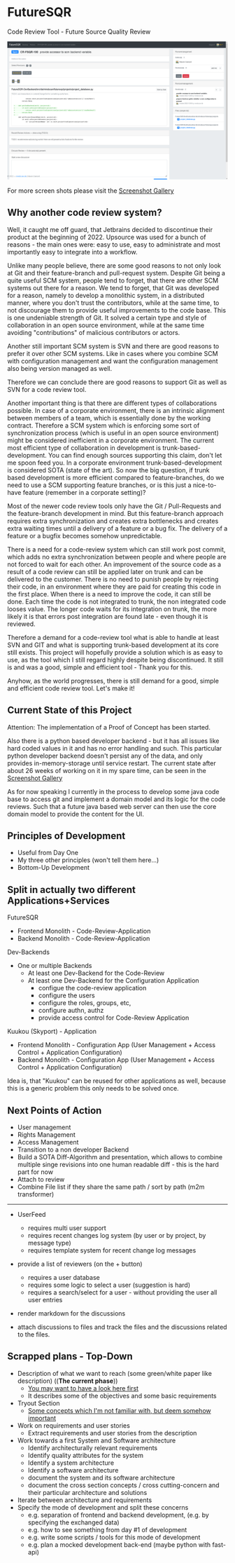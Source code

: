 # FutureSQR
Code Review Tool - Future Source Quality Review

![Startig with some basic functionality - Here is an open Review](Gallery/screen_review_open_no_reviewers_100p.png)

For more screen shots please visit the [Screenshot Gallery](Gallery/README.md)

## Why another code review system?
Well, it caught me off guard, that Jetbrains decided to discontinue their product at the beginning of 2022. Upsource was used for a bunch 
of reasons - the main ones were: easy to use, easy to administrate and most importantly easy to integrate into a workflow.

Unlike many people believe, there are some good reasons to not only look at Git and their  feature-branch and pull-request system. 
Despite Git being a quite useful SCM system, people tend to forget, that there are other SCM systems out there for a reason. We tend to
forget, that Git was developed for a reason, namely to develop a monolithic system, in a distributed manner, where you don't trust the contributors,
while at the same time, to not discourage them to provide useful improvements to the code base. This is one undeniable strength of Git.
It solved a certain type and style of collaboration in an open source environment, while at the same time avoiding "contributions" of malicious contributors 
or actors. 

Another still important SCM system is SVN and there are good reasons to prefer it over other SCM systems. Like in cases where you combine
SCM with configuration management and want the configuration management also being version managed as well.

Therefore we can conclude there are good reasons to support Git as well as SVN for a code review tool. 

Another important thing is that there are different types of collaborations possible. In case of a corporate environment, there is an intrinsic
alignment between members of a team, which is essentially done by the working contract. Therefore a SCM system which is enforcing some sort of 
synchronization process (which is useful in an open source environment) might be considered inefficient in a corporate environment. The
current most efficient type of collaboration in development is trunk-based-development. You can find enough sources supporting this claim,
don't let me spoon feed you. In a corporate environment trunk-based-development is considered SOTA (state of the art). So now the big 
question, if trunk based development is more efficient compared to feature-branches, do we need to use a SCM supporting feature branches, or is this just
a nice-to-have feature (remember in a corporate setting)?

Most of the newer code review tools only have the Git / Pull-Requests and the feature-branch development in mind. But this feature-branch approach
requires extra synchronization and creates extra bottlenecks and creates extra waiting times until a delivery of a feature or a bug fix. The
delivery of a feature or a bugfix becomes somehow unpredictable. 

There is a need for a code-review system which can still work post commit, which adds no extra synchronization between people and where
people are not forced to wait for each other. An improvement of the source code as a result of a code review can still be applied later on trunk
and can be delivered to the customer. There is no need to punish people by rejecting their code, in an environment where they are paid for
creating this code in the first place. When there is a need to improve the code, it can still be done. Each time the code is not integrated to trunk, the 
non integrated code looses value. The longer code waits for its integration on trunk, the more likely it is that errors post integration are found
late - even though it is reviewed.

Therefore a demand for a code-review tool what is able to handle at least SVN and GIT and what is supporting trunk-based development
at its core still exists. This project will hopefully provide a solution which is as easy to use, as the tool which I still regard highly despite being
discontinued. It still is and was a good, simple and efficient tool - Thank you for this.

Anyhow, as the world progresses, there is still demand for a good, simple and efficient code review tool. Let's make it!

## Current State of this Project

Attention: The implementation of a Proof of Concept has been started.

Also there is a python based developer backend - but it has all issues like hard coded values in it and has no error handling and such.
This particular python developer backend doesn't persist any of the data, and only provides in-memory-storage until service restart. 
The current state after about 26 weeks of working on it in my spare time, can be seen in the [Screenshot Gallery](Gallery/README.md)

As for now speaking I currently in the process to develop some java code base to access git and implement a domain model and its logic 
for the code reviews. Such that a future java based web server can then use the core domain model to provide the content for the UI.

## Principles of Development

* Useful from Day One
* My three other principles (won't tell them here...)
* Bottom-Up Development

## Split in actually two different Applications+Services

FutureSQR
* Frontend Monolith - Code-Review-Application
* Backend Monolith - Code-Review-Application

Dev-Backends
* One or multiple Backends
  * At least one Dev-Backend for the Code-Review
  * At least one Dev-Backend for the Configuration Application
    * configue the code-review application
	* configure the users
	* configure the roles, groups, etc, 
	* configure authn, authz
	* provide access control for Code-Review Application

Kuukou (Skyport) - Application
* Frontend Monolith - Configuration App (User Management + Access Control + Application Configuration)
* Backend Monolith - Configuration App (User Management + Access Control + Application Configuration)

Idea is, that "Kuukou" can be reused for other applications as well, because this is a generic problem this only needs to be solved once.


## Next Points of Action
* User management
* Rights Management
* Access Management
* Transition to a non developer Backend
* Build a SOTA Diff-Algorithm and presentation, which allows to combine multiple singe revisions into one human readable diff - this is the hard part for now
* Attach to review
* Combine File list if they share the same path / sort by path (m2m transformer)
----
* UserFeed 
  * requires multi user support
  * requires recent changes log system (by user or by project, by message type)
  * requires template system for recent change log messages
  
* provide a list of reviewers (on the + button)
  * requires a user database
  * requires some logic to select a user (suggestion is hard)
  * requires a search/select for a user - without providing the user all user entries
  
* render markdown for the discussions

* attach discussions to files and track the files and the discussions related to the files.

## Scrapped plans - Top-Down

* Description of what we want to reach (some green/white paper like description) ((**The current phase**)) 
  * [You may want to have a look here first](FutureSQR-Architecture/documents/README.md)
  * It describes some of the objectives and some basic requirements
* Tryout Section
  * [Some concepts which I'm not familiar with, but deem somehow important](Tryouts/README.md)
* Work on requirements and user stories
  * Extract requirements and user stories from the description
* Work towards a first System and Software architecture
  * Identify architecturally relevant requirements
  * Identify quality attributes for the system
  * Identify a system architecture
  * Identify a software architecture
  * document the system and its software architecture
  * document the cross section concepts / cross cutting-concern and their particular architecture and solutions
* Iterate between architecture and requirements
* Specify the mode of development and split these concerns
  * e.g. separation of frontend and backend development, (e.g. by specifying the exchanged data)
  * e.g. how to see something from day #1 of development
  * e.g. write some scripts / tools for this mode of development
  * e.g. plan a mocked development back-end (maybe python with fast-api)

